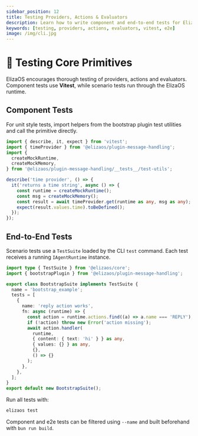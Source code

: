 ```yaml
---
sidebar_position: 12
title: Testing Providers, Actions & Evaluators
description: Learn how to write component and end-to-end tests for ElizaOS primitives
keywords: [testing, providers, actions, evaluators, vitest, e2e]
image: /img/cli.jpg
---
```


# 🧪 Testing Core Primitives

ElizaOS encourages thorough testing of providers, actions and evaluators. Component tests use **Vitest**, while scenario tests run through the ElizaOS runtime.

## Component Tests

For unit style tests, import helpers from the bootstrap plugin test utilities
and call the primitive directly.

```ts
import { describe, it, expect } from 'vitest';
import { timeProvider } from '@elizaos/plugin-message-handling';
import {
  createMockRuntime,
  createMockMemory,
} from '@elizaos/plugin-message-handling/__tests__/test-utils';

describe('time provider', () => {
  it('returns a time string', async () => {
    const runtime = createMockRuntime();
    const msg = createMockMemory();
    const result = await timeProvider.get(runtime as any, msg as any);
    expect(result.values.time).toBeDefined();
  });
});
```

## End-to-End Tests

Scenario tests use a `TestSuite` loaded by the CLI `test` command. Each test
receives a running `IAgentRuntime` instance.

```ts
import type { TestSuite } from '@elizaos/core';
import { bootstrapPlugin } from '@elizaos/plugin-message-handling';

export class BootstrapSuite implements TestSuite {
  name = 'bootstrap_example';
  tests = [
    {
      name: 'reply action works',
      fn: async (runtime) => {
        const action = runtime.actions.find((a) => a.name === 'REPLY');
        if (!action) throw new Error('action missing');
        await action.handler(
          runtime,
          { content: { text: 'hi' } } as any,
          { values: {} } as any,
          {},
          () => {}
        );
      },
    },
  ];
}
export default new BootstrapSuite();
```

Run all tests with:

```bash
elizaos test
```

Component and e2e tests can be filtered using `--name` and built beforehand with
`bun run build`.
